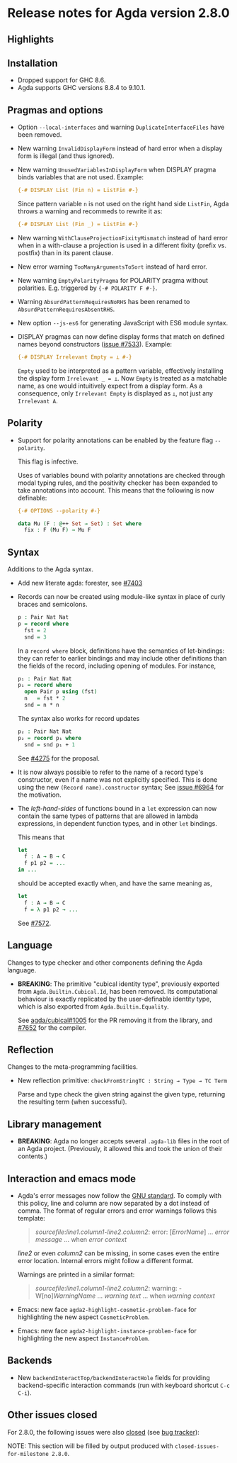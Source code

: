 Release notes for Agda version 2.8.0
====================================

Highlights
----------

Installation
------------

* Dropped support for GHC 8.6.
* Agda supports GHC versions 8.8.4 to 9.10.1.

Pragmas and options
-------------------

* Option `--local-interfaces` and warning `DuplicateInterfaceFiles` have been removed.

* New warning `InvalidDisplayForm` instead of hard error
  when a display form is illegal (and thus ignored).

* New warning `UnusedVariablesInDisplayForm` when DISPLAY pragma
  binds variables that are not used.
  Example:
  ```agda
  {-# DISPLAY List (Fin n) = ListFin #-}
  ```
  Since pattern variable `n` is not used on the right hand side `ListFin`,
  Agda throws a warning and recommeds to rewrite it as:
  ```agda
  {-# DISPLAY List (Fin _) = ListFin #-}
  ```

* New warning `WithClauseProjectionFixityMismatch` instead of hard error
  when in a with-clause a projection is used in a different fixity
  (prefix vs. postfix) than in its parent clause.

* New error warning `TooManyArgumentsToSort` instead of hard error.

* New warning `EmptyPolarityPragma` for POLARITY pragma without polarities.
  E.g. triggered by `{-# POLARITY F #-}`.

* Warning `AbsurdPatternRequiresNoRHS` has been renamed to
  `AbsurdPatternRequiresAbsentRHS`.

* New option `--js-es6` for generating JavaScript with ES6 module syntax.

* DISPLAY pragmas can now define display forms that match on defined names
  beyond constructors ([issue #7533](https://github.com/agda/agda/issues/7533)).
  Example:
  ```agda
  {-# DISPLAY Irrelevant Empty = ⊥ #-}
  ```
  `Empty` used to be interpreted as a pattern variable, effectively installing
  the display form `Irrelevant _ = ⊥`.
  Now `Empty` is treated as a matchable name, as one would intuitively expect
  from a display form.
  As a consequence, only `Irrelevant Empty` is displayed as `⊥`, not just any
  `Irrelevant A`.

Polarity
--------

* Support for polarity annotations can be enabled by the feature flag
  `--polarity`.

  This flag is infective.

  Uses of variables bound with polarity annotations are checked through modal
  typing rules, and the positivity checker has been expanded to take annotations
  into account. This means that the following is now definable:

  ```agda
  {-# OPTIONS --polarity #-}

  data Mu (F : @++ Set → Set) : Set where
    fix : F (Mu F) → Mu F
  ```

Syntax
------

Additions to the Agda syntax.

* Add new literate agda: forester, see [#7403](https://github.com/agda/agda/pull/7403)
* Records can now be created using module-like syntax in place of curly braces
  and semicolons.

  ```agda
  p : Pair Nat Nat
  p = record where
    fst = 2
    snd = 3
  ```

  In a `record where` block, definitions have the semantics of let-bindings: they
  can refer to earlier bindings and may include other definitions than the fields
  of the record, including opening of modules. For instance,

  ```agda
  p₁ : Pair Nat Nat
  p₁ = record where
    open Pair p using (fst)
    n   = fst * 2
    snd = n * n
  ```

  The syntax also works for record updates

  ```agda
  p₂ : Pair Nat Nat
  p₂ = record p₁ where
    snd = snd p₁ + 1
  ```

  See [#4275](https://github.com/agda/agda/issues/4275) for the proposal.

* It is now always possible to refer to the name of a record type's
  constructor, even if a name was not explicitly specified. This is done
  using the new `(Record name).constructor` syntax; See [issue
  #6964](https://github.com/agda/agda/issues/6964) for the motivation.

* The *left-hand-sides* of functions bound in a `let` expression can now
  contain the same types of patterns that are allowed in lambda
  expressions, in dependent function types, and in other `let` bindings.

  This means that

  ```agda
  let
    f : A → B → C
    f p1 p2 = ...
  in ...
  ```

  should be accepted exactly when, and have the same meaning as,

  ```agda
  let
    f : A → B → C
    f = λ p1 p2 → ...
  ```

  See [#7572](https://github.com/agda/agda/pull/7572).

Language
--------

Changes to type checker and other components defining the Agda language.

* **BREAKING**: The primitive "cubical identity type", previously
  exported from `Agda.Builtin.Cubical.Id`, has been removed. Its
  computational behaviour is exactly replicated by the user-definable
  identity type, which is also exported from `Agda.Builtin.Equality`.

  See [agda/cubical#1005](https://github.com/agda/cubical/pull/1005) for
  the PR removing it from the library, and
  [#7652](https://github.com/agda/agda/pull/7652) for the compiler.

Reflection
----------

Changes to the meta-programming facilities.

* New reflection primitive: `checkFromStringTC : String → Type → TC Term`

  Parse and type check the given string against the given type, returning
  the resulting term (when successful).


Library management
------------------

* **BREAKING**: Agda no longer accepts several `.agda-lib` files in the root
  of an Agda project.
  (Previously, it allowed this and took the union of their contents.)


Interaction and emacs mode
--------------------------

* Agda's error messages now follow the [GNU standard](https://www.gnu.org/prep/standards/html_node/Errors.html).
  To comply with this policy, line and column are now separated by a dot instead of comma.
  The format of regular errors and error warnings follows this template:

  > _sourcefile_:_line1_._column1_-_line2_._column2_: error: [_ErrorName_]
  > ...
  > _error message_
  > ...
  > when _error context_

  _line2_ or even _column2_ can be missing, in some cases even the entire error location.
  Internal errors might follow a different format.

  Warnings are printed in a similar format:

  > _sourcefile_:_line1_._column1_-_line2_._column2_: warning: -W[no]_WarningName_
  > ...
  > _warning text_
  > ...
  > when _warning context_

* Emacs: new face `agda2-highlight-cosmetic-problem-face`
  for highlighting the new aspect `CosmeticProblem`.

* Emacs: new face `agda2-highlight-instance-problem-face`
  for highlighting the new aspect `InstanceProblem`.


Backends
--------

* New `backendInteractTop/backendInteractHole` fields for providing backend-specific interaction commands (run with keyboard shortcut `C-c C-i`).

Other issues closed
-------------------

For 2.8.0, the following issues were also
[closed](https://github.com/agda/agda/issues?q=is%3Aissue+milestone%3A2.8.0+is%3Aclosed)
(see [bug tracker](https://github.com/agda/agda/issues)):

NOTE: This section will be filled by output produced with `closed-issues-for-milestone 2.8.0`.
